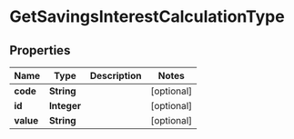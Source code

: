 

# GetSavingsInterestCalculationType


## Properties

| Name | Type | Description | Notes |
|------------ | ------------- | ------------- | -------------|
|**code** | **String** |  |  [optional] |
|**id** | **Integer** |  |  [optional] |
|**value** | **String** |  |  [optional] |



